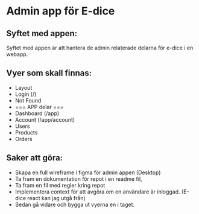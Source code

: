 # Admin app för E-dice

## Syftet med appen:
Syftet med appen är att hantera de admin relaterade delarna för e-dice i en webapp. 

## Vyer som skall finnas:
- Layout
- Login (/)
- Not Found
- === APP delar ===
- Dashboard (/app)
- Account (/app/account)
- Users
- Products
- Orders

## Saker att göra:
- Skapa en full wireframe i figma för admin appen (Desktop)
- Ta fram en dokumentation för repot i en readme fil,
- Ta fram en fil med regler kring repot 
- Implementera context för att avgöra om en användare är inloggad. (E-dice react kan jag utgå från)
- Sedan gå vidare och bygga ut vyerna en i taget. 